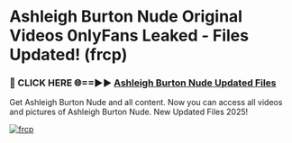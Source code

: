 # Ashleigh Burton Nude Original Videos 0nlyFans Leaked - Files Updated! (frcp)

<h3>🔴 CLICK HERE 🌐==►► <a href="https://tinyurl.com/yrmya6cz" rel="nofollow">Ashleigh Burton Nude Updated Files</a></h3>

Get Ashleigh Burton Nude and all content. Now you can access all videos and pictures of Ashleigh Burton Nude. New Updated Files 2025!

[![frcp](https://i.imgur.com/FMdXYCs.gif)](https://tinyurl.com/yrmya6cz)
